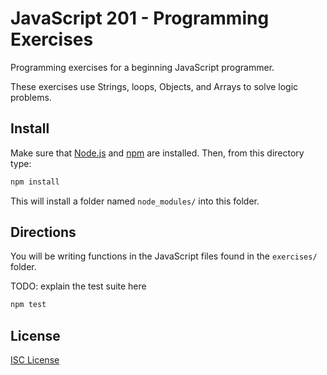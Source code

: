 # JavaScript 201 - Programming Exercises

Programming exercises for a beginning JavaScript programmer.

These exercises use Strings, loops, Objects, and Arrays to solve logic problems.

## Install

Make sure that [Node.js] and [npm] are installed. Then, from this directory type:

```sh
npm install
```

This will install a folder named `node_modules/` into this folder.

## Directions

You will be writing functions in the JavaScript files found in the `exercises/`
folder.

TODO: explain the test suite here

```sh
npm test
```

## License

[ISC License](LICENSE.md)

[Node.js]:https://nodejs.org/
[npm]:https://en.wikipedia.org/wiki/Npm_(software)
[which]:https://en.wikipedia.org/wiki/Which_(Unix)
